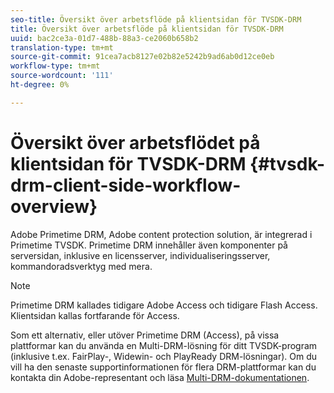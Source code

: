 ```yaml
---
seo-title: Översikt över arbetsflöde på klientsidan för TVSDK-DRM
title: Översikt över arbetsflöde på klientsidan för TVSDK-DRM
uuid: bac2ce3a-01d7-488b-88a3-ce2060b658b2
translation-type: tm+mt
source-git-commit: 91cea7acb8127e02b82e5242b9ad6ab0d12ce0eb
workflow-type: tm+mt
source-wordcount: '111'
ht-degree: 0%

---
```



# Översikt över arbetsflödet på klientsidan för TVSDK-DRM {#tvsdk-drm-client-side-workflow-overview}

Adobe Primetime DRM, Adobe content protection solution, är integrerad i Primetime TVSDK. Primetime DRM innehåller även komponenter på serversidan, inklusive en licensserver, individualiseringsserver, kommandoradsverktyg med mera.

>[!NOTE]
>
>Primetime DRM kallades tidigare Adobe Access och tidigare Flash Access. Klientsidan kallas fortfarande för Access.

Som ett alternativ, eller utöver Primetime DRM (Access), på vissa plattformar kan du använda en Multi-DRM-lösning för ditt TVSDK-program (inklusive t.ex. FairPlay-, Widewin- och PlayReady DRM-lösningar). Om du vill ha den senaste supportinformationen för flera DRM-plattformar kan du kontakta din Adobe-representant och läsa [Multi-DRM-dokumentationen](../multi-drm-workflows/title-page/overview.md).
